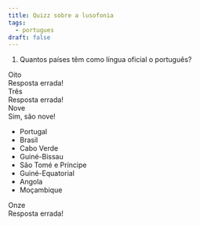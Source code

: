 ```yaml
---
title: Quizz sobre a lusofonia
tags:
  - portugues
draft: false
---
```

1. Quantos países têm como língua oficial o português?

<e-card color="1">
  <div>Oito</div>
  <div>
Resposta errada!
  </div>
</e-card>

<e-card color="2">
  <div>Três</div>
  <div>
Resposta errada!
  </div>
</e-card>

<e-card color="3">
  <div>Nove</div>
<div>
Sim, são nove!
<ul>
<li>Portugal</li>
<li>Brasil</li>
<li>Cabo Verde</li>
<li>Guiné-Bissau</li> 
<li>São Tomé e Príncipe</li>
<li>Guiné-Equatorial</li>
<li>Angola</li>
<li>Moçambique</li>

  </div>
</e-card>

<e-card color="4">
  <div>Onze</div>
  <div>
Resposta errada!
  </div>
</e-card>